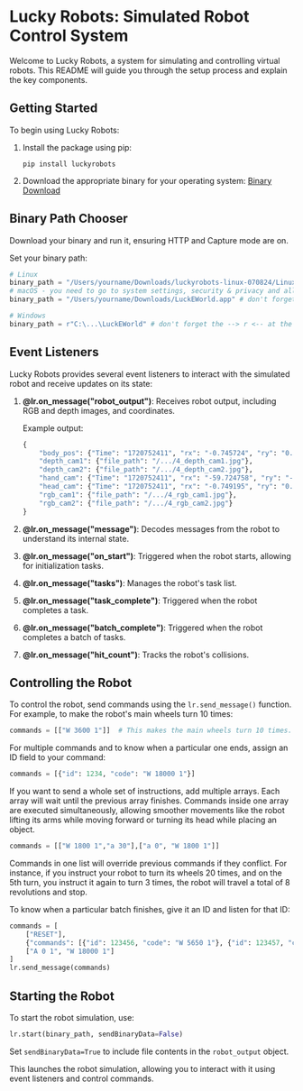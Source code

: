 # Lucky Robots: Simulated Robot Control System

Welcome to Lucky Robots, a system for simulating and controlling virtual robots. This README will guide you through the setup process and explain the key components.

## Getting Started

To begin using Lucky Robots:

1. Install the package using pip:
   ```
   pip install luckyrobots
   ```
2. Download the appropriate binary for your operating system: [Binary Download](https://drive.google.com/drive/folders/15iYXzqFNEg1b2E6Ft1ErwynqBMaa0oOa)

## Binary Path Chooser

Download your binary and run it, ensuring HTTP and Capture mode are on.

Set your binary path:

```python
# Linux
binary_path = "/Users/yourname/Downloads/luckyrobots-linux-070824/Linux_07_08_2024"
# macOS - you need to go to system settings, security & privacy and allow this app to run
binary_path = "/Users/yourname/Downloads/LuckEWorld.app" # don't forget the .app

# Windows
binary_path = r"C:\...\LuckEWorld" # don't forget the --> r <-- at the beginning 
```

## Event Listeners

Lucky Robots provides several event listeners to interact with the simulated robot and receive updates on its state:

1. **@lr.on_message("robot_output")**: Receives robot output, including RGB and depth images, and coordinates.

   Example output:
   ```python
   {
       "body_pos": {"Time": "1720752411", "rx": "-0.745724", "ry": "0.430001", "rz": "0.007442", "tx": "410.410786", "ty": "292.086556", "tz": "0.190011", "file_path": "/.../4_body_pos.txt"},
       "depth_cam1": {"file_path": "/.../4_depth_cam1.jpg"},
       "depth_cam2": {"file_path": "/.../4_depth_cam2.jpg"},
       "hand_cam": {"Time": "1720752411", "rx": "-59.724758", "ry": "-89.132507", "rz": "59.738461", "tx": "425.359645", "ty": "285.063092", "tz": "19.006545", "file_path": "/.../4_hand_cam.txt"},
       "head_cam": {"Time": "1720752411", "rx": "-0.749195", "ry": "0.433544", "rz": "0.010893", "tx": "419.352843", "ty": "292.814832", "tz": "59.460736", "file_path": "/.../4_head_cam.txt"},
       "rgb_cam1": {"file_path": "/.../4_rgb_cam1.jpg"},
       "rgb_cam2": {"file_path": "/.../4_rgb_cam2.jpg"}
   }
   ```

2. **@lr.on_message("message")**: Decodes messages from the robot to understand its internal state.
3. **@lr.on_message("on_start")**: Triggered when the robot starts, allowing for initialization tasks.
4. **@lr.on_message("tasks")**: Manages the robot's task list.
5. **@lr.on_message("task_complete")**: Triggered when the robot completes a task.
6. **@lr.on_message("batch_complete")**: Triggered when the robot completes a batch of tasks.
7. **@lr.on_message("hit_count")**: Tracks the robot's collisions.

## Controlling the Robot

To control the robot, send commands using the `lr.send_message()` function. For example, to make the robot's main wheels turn 10 times:

```python
commands = [["W 3600 1"]]  # This makes the main wheels turn 10 times.
```

For multiple commands and to know when a particular one ends, assign an ID field to your command:

```python
commands = [{"id": 1234, "code": "W 18000 1"}]
```

If you want to send a whole set of instructions, add multiple arrays. Each array will wait until the previous array finishes. Commands inside one array are executed simultaneously, allowing smoother movements like the robot lifting its arms while moving forward or turning its head while placing an object. 

```python
commands = [["W 1800 1","a 30"],["a 0", "W 1800 1"]]
```

Commands in one list will override previous commands if they conflict. For instance, if you instruct your robot to turn its wheels 20 times, and on the 5th turn, you instruct it again to turn 3 times, the robot will travel a total of 8 revolutions and stop.

To know when a particular batch finishes, give it an ID and listen for that ID:

```python
commands = [
    ["RESET"],
    {"commands": [{"id": 123456, "code": "W 5650 1"}, {"id": 123457, "code": "a 30 1"}], "batchID": "123456"},
    ["A 0 1", "W 18000 1"]
]
lr.send_message(commands)
```

## Starting the Robot

To start the robot simulation, use:

```python
lr.start(binary_path, sendBinaryData=False)
```

Set `sendBinaryData=True` to include file contents in the `robot_output` object.

This launches the robot simulation, allowing you to interact with it using event listeners and control commands.
